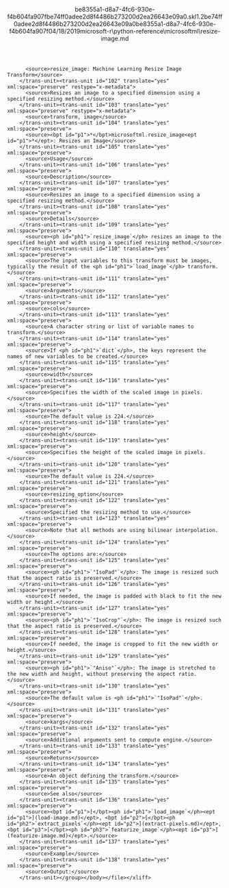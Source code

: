 <?xml version="1.0"?><xliff version="1.2" xmlns="urn:oasis:names:tc:xliff:document:1.2" xmlns:xsi="http://www.w3.org/2001/XMLSchema-instance" xsi:schemaLocation="urn:oasis:names:tc:xliff:document:1.2 xliff-core-1.2-transitional.xsd"><file datatype="xml" original="resize-image.md" source-language="en-US" target-language="en-US"><header><tool tool-id="mdxliff" tool-name="mdxliff" tool-version="1.0-d1654b2" tool-company="Microsoft" /><xliffext:skl_file_name xmlns:xliffext="urn:microsoft:content:schema:xliffextensions">be8355a1-d8a7-4fc6-930e-f4b604fa907fbe74ff0adee2d8f4486b273200d2ea26643e09a0.skl</xliffext:skl_file_name><xliffext:version xmlns:xliffext="urn:microsoft:content:schema:xliffextensions">1.2</xliffext:version><xliffext:ms.openlocfilehash xmlns:xliffext="urn:microsoft:content:schema:xliffextensions">be74ff0adee2d8f4486b273200d2ea26643e09a0</xliffext:ms.openlocfilehash><xliffext:ms.sourcegitcommit xmlns:xliffext="urn:microsoft:content:schema:xliffextensions">be8355a1-d8a7-4fc6-930e-f4b604fa907f</xliffext:ms.sourcegitcommit><xliffext:ms.lasthandoff xmlns:xliffext="urn:microsoft:content:schema:xliffextensions">04/18/2019</xliffext:ms.lasthandoff><xliffext:ms.openlocfilepath xmlns:xliffext="urn:microsoft:content:schema:xliffextensions">microsoft-r\python-reference\microsoftml\resize-image.md</xliffext:ms.openlocfilepath></header><body><group id="content" extype="content"><trans-unit id="101" translate="yes" xml:space="preserve" restype="x-metadata">
          <source>resize_image: Machine Learning Resize Image Transform</source>
        </trans-unit><trans-unit id="102" translate="yes" xml:space="preserve" restype="x-metadata">
          <source>Resizes an image to a specified dimension using a specified resizing method.</source>
        </trans-unit><trans-unit id="103" translate="yes" xml:space="preserve" restype="x-metadata">
          <source>transform, image</source>
        </trans-unit><trans-unit id="104" translate="yes" xml:space="preserve">
          <source><bpt id="p1">*</bpt>microsoftml.resize_image<ept id="p1">*</ept>: Resizes an Image</source>
        </trans-unit><trans-unit id="105" translate="yes" xml:space="preserve">
          <source>Usage</source>
        </trans-unit><trans-unit id="106" translate="yes" xml:space="preserve">
          <source>Description</source>
        </trans-unit><trans-unit id="107" translate="yes" xml:space="preserve">
          <source>Resizes an image to a specified dimension using a specified resizing method.</source>
        </trans-unit><trans-unit id="108" translate="yes" xml:space="preserve">
          <source>Details</source>
        </trans-unit><trans-unit id="109" translate="yes" xml:space="preserve">
          <source><ph id="ph1">`resize_image`</ph> resizes an image to the specified height and width using a specified resizing method.</source>
        </trans-unit><trans-unit id="110" translate="yes" xml:space="preserve">
          <source>The input variables to this transform must be images, typically the result of the <ph id="ph1">`load_image`</ph> transform.</source>
        </trans-unit><trans-unit id="111" translate="yes" xml:space="preserve">
          <source>Arguments</source>
        </trans-unit><trans-unit id="112" translate="yes" xml:space="preserve">
          <source>cols</source>
        </trans-unit><trans-unit id="113" translate="yes" xml:space="preserve">
          <source>A character string or list of variable names to transform.</source>
        </trans-unit><trans-unit id="114" translate="yes" xml:space="preserve">
          <source>If <ph id="ph1">`dict`</ph>, the keys represent the names of new variables to be created.</source>
        </trans-unit><trans-unit id="115" translate="yes" xml:space="preserve">
          <source>width</source>
        </trans-unit><trans-unit id="116" translate="yes" xml:space="preserve">
          <source>Specifies the width of the scaled image in pixels.</source>
        </trans-unit><trans-unit id="117" translate="yes" xml:space="preserve">
          <source>The default value is 224.</source>
        </trans-unit><trans-unit id="118" translate="yes" xml:space="preserve">
          <source>height</source>
        </trans-unit><trans-unit id="119" translate="yes" xml:space="preserve">
          <source>Specifies the height of the scaled image in pixels.</source>
        </trans-unit><trans-unit id="120" translate="yes" xml:space="preserve">
          <source>The default value is 224.</source>
        </trans-unit><trans-unit id="121" translate="yes" xml:space="preserve">
          <source>resizing_option</source>
        </trans-unit><trans-unit id="122" translate="yes" xml:space="preserve">
          <source>Specified the resizing method to use.</source>
        </trans-unit><trans-unit id="123" translate="yes" xml:space="preserve">
          <source>Note that all methods are using bilinear interpolation.</source>
        </trans-unit><trans-unit id="124" translate="yes" xml:space="preserve">
          <source>The options are:</source>
        </trans-unit><trans-unit id="125" translate="yes" xml:space="preserve">
          <source><ph id="ph1">`"IsoPad"`</ph>: The image is resized such that the aspect ratio is preserved.</source>
        </trans-unit><trans-unit id="126" translate="yes" xml:space="preserve">
          <source>If needed, the image is padded with black to fit the new width or height.</source>
        </trans-unit><trans-unit id="127" translate="yes" xml:space="preserve">
          <source><ph id="ph1">`"IsoCrop"`</ph>: The image is resized such that the aspect ratio is preserved.</source>
        </trans-unit><trans-unit id="128" translate="yes" xml:space="preserve">
          <source>If needed, the image is cropped to fit the new width or height.</source>
        </trans-unit><trans-unit id="129" translate="yes" xml:space="preserve">
          <source><ph id="ph1">`"Aniso"`</ph>: The image is stretched to the new width and height, without preserving the aspect ratio.</source>
        </trans-unit><trans-unit id="130" translate="yes" xml:space="preserve">
          <source>The default value is <ph id="ph1">`"IsoPad"`</ph>.</source>
        </trans-unit><trans-unit id="131" translate="yes" xml:space="preserve">
          <source>kargs</source>
        </trans-unit><trans-unit id="132" translate="yes" xml:space="preserve">
          <source>Additional arguments sent to compute engine.</source>
        </trans-unit><trans-unit id="133" translate="yes" xml:space="preserve">
          <source>Returns</source>
        </trans-unit><trans-unit id="134" translate="yes" xml:space="preserve">
          <source>An object defining the transform.</source>
        </trans-unit><trans-unit id="135" translate="yes" xml:space="preserve">
          <source>See also</source>
        </trans-unit><trans-unit id="136" translate="yes" xml:space="preserve">
          <source><bpt id="p1">[</bpt><ph id="ph1">`load_image`</ph><ept id="p1">](load-image.md)</ept>, <bpt id="p2">[</bpt><ph id="ph2">`extract_pixels`</ph><ept id="p2">](extract-pixels.md)</ept>, <bpt id="p3">[</bpt><ph id="ph3">`featurize_image`</ph><ept id="p3">](featurize-image.md)</ept>.</source>
        </trans-unit><trans-unit id="137" translate="yes" xml:space="preserve">
          <source>Example</source>
        </trans-unit><trans-unit id="138" translate="yes" xml:space="preserve">
          <source>Output:</source>
        </trans-unit></group></body></file></xliff>